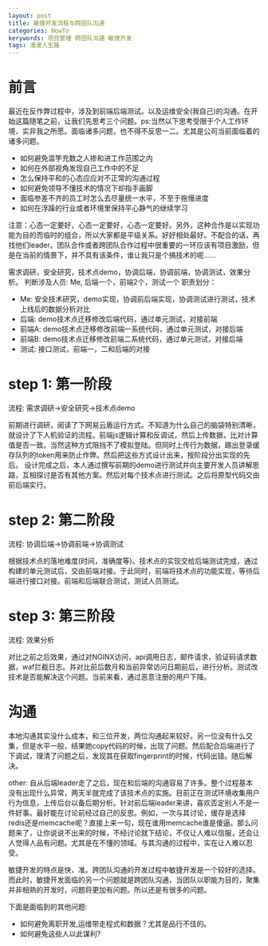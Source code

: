 ```yaml
---
layout: post
title: 敏捷开发流程与跨团队沟通
categories: HowTo
kerywords: 项目管理 跨团队沟通 敏捷开发
tags: 漫漫人生路
---
```


# 前言
最近在反作弊过程中，涉及到前端后端测试。以及运维安全(我自己)的沟通。在开始这篇随笔之前，让我们先思考三个问题。ps:当然以下思考受限于个人工作环境，实非我之所愿。面临诸多问题，也不得不反思一二。尤其是公司当前面临着的诸多问题。

* 如何避免滥竽充数之人掺和进工作范围之内
* 如何在外部视角发现自己工作中的不足
* 怎么保持平和的心态应应对不正常的沟通过程
* 如何避免领导不懂技术的情况下却指手画脚
* 面临参差不齐的员工时怎么去尽量统一水平，不至于拖慢进度
* 如何在浮躁的行业或者环境里保持平心静气的继续学习

注意：心态一定要好，心态一定要好，心态一定要好。另外，这种合作是以实现功能为目的而临时的组合，所以大家都是平级关系。好好相处最好。不配合的话，再找他们leader。团队合作或者跨团队合作过程中很重要的一环应该有项目激励，但是在当前的情景下，并不具有该条件，谁让我只是个搞技术的呢......


需求调研，安全研究，技术点demo，协调后端，协调前端，协调测试，效果分析。
判断涉及人员: Me, 后端一个，前端2个，测试一个
职责划分：
* Me: 安全技术研究，demo实现，协调前后端实现，协调测试进行测试，技术上线后的数据分析对比
* 后端: demo技术点迁移修改后端代码，通过单元测试，对接前端
* 前端A: demo技术点迁移修改前端一系统代码，通过单元测试，对接后端
* 前端B: demo技术点迁移修改前端二系统代码，通过单元测试，对接后端
* 测试: 接口测试，前端一，二和后端的对接


# step 1: 第一阶段
流程: 需求调研->安全研究->技术点demo

前期进行调研，阅读了下网易云盾运行方式。不知道为什么自己的脑袋特别清晰，就设计了下人机验证的流程。前端js逻辑计算和反调试，然后上传数据，比对计算值是否一致。当然这种方式阻挡不了模拟登陆。但同时上传行为数据，踢出登录缓存队列的token用来防止作弊。然后把这些方式设计出来，按阶段分出实现的先后。
设计完成之后，本人通过撰写前期的demo进行测试并向主要开发人员讲解思路，互相探讨是否有其他方案。然后对每个技术点进行测试。之后将原型代码交由前后端实行。

# step 2: 第二阶段
流程: 协调后端->协调前端->协调测试

根据技术点的落地难度(时间，准确度等)。技术点的实现交给后端测试完成，通过构建的单元测试后，交由前端对接。于此同时，前端将技术点的功能实现，等待后端进行接口对接。前端和后端联合测试，测试人员测试。

# step 3: 第三阶段
流程: 效果分析

对比之前之后效果，通过对NGINX访问，api调用日志，邮件请求，验证码请求数据，waf拦截日志。并对比前后数月和当前异常访问日期前后，进行分析。测试改技术是否能解决这个问题。当前来看，通过恶意注册的用户下降。

# 沟通

本地沟通其实没什么成本，和三位开发，两位沟通起来较好。另一位没有什么交集，但是水平一般，结果她copy代码的时候，出现了问题。然后配合后端进行了下调试，理清了问题之后，发现其在获取fingerprint的时候，代码出错。随后解决。

other:
自从后端leader走了之后，现在和后端的沟通容易了许多。整个过程基本没有出现什么异常，两天半就完成了该技术点的实施。目前正在测试环境收集用户行为信息，上传后台以备后期分析。针对前后端leader来讲，喜欢否定别人不是一件好事。最好能在讨论前经过自己的反思。例如，一次与其讨论，缓存是选择redis还是memcache呢？直接上来一句，现在谁用memcache谁是傻逼。那么问题来了，让你说说不出来的时候，不经讨论就下结论，不仅让人难以信服，还会让人觉得人品有问题。尤其是在不懂的领域。与其沟通的过程中，实在让人难以忍受。

敏捷开发的特点是快，准。跨团队沟通的开发过程中敏捷开发是一个较好的选择。而此时，敏捷开发面临的另一个问题就是跨团队沟通，当团队以职能为目的，聚集并非相熟的开发时，问题将更加有问题。所以还是有很多的问题。

下面是面临到的其他问题:

* 如何避免离职开发,运维带走程式和数据？尤其是品行不佳的。
* 如何避免这些人以此谋利?

